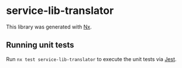 # service-lib-translator

This library was generated with [Nx](https://nx.dev).

## Running unit tests

Run `nx test service-lib-translator` to execute the unit tests via [Jest](https://jestjs.io).
